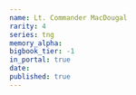 ```yaml
---
name: Lt. Commander MacDougal
rarity: 4
series: tng
memory_alpha:
bigbook_tier: -1
in_portal: true
date:
published: true
---
```



